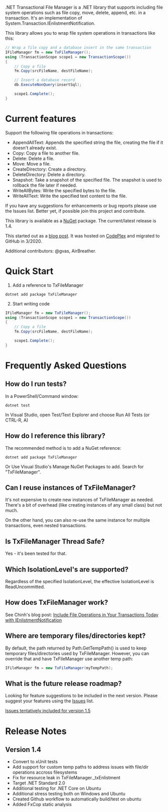 .NET Transactional File Manager is a .NET library that supports including file system operations such
as file copy, move, delete, append, etc. in a transaction. It's an implementation of
System.Transaction.IEnlistmentNotification.

This library allows you to wrap file system operations in transactions like this:

``` csharp
// Wrap a file copy and a database insert in the same transaction
IFileManager fm = new TxFileManager();
using (TransactionScope scope1 = new TransactionScope())
{
    // Copy a file
    fm.Copy(srcFileName, destFileName);

    // Insert a database record
    db.ExecuteNonQuery(insertSql);

    scope1.Complete();
} 
```

# Current features

Support the following file operations in transactions:
* AppendAllText: Appends the specified string the file, creating the file if it doesn't already exist.
* Copy: Copy a file to another file.
* Delete: Delete a file.
* Move: Move a file.
* CreateDirectory: Create a directory.
* DeleteDirectory: Delete a directory.
* Snapshot: Take a snapshot of the specified file. The snapshot is used to rollback the file later if needed.
* WriteAllBytes: Write the specified bytes to the file.
* WriteAllText: Write the specified text content to the file.

If you have any suggestions for enhancements or bug reports please use the Issues list. Better yet, if possible join this project and contribute.

This library is available as a [NuGet](https://www.nuget.org/packages/TxFileManager) package. The current/latest release is 1.4.

This started out as a [blog post](http://www.chinhdo.com/20080825/transactional-file-manager/). It was hosted on [CodePlex](https://archive.codeplex.com/?p=transactionalfilemgr) and migrated to GitHub in 3/2020.

Additional contributors: @gvas, AirBreather.

# Quick Start

1. Add a reference to TxFileManager

```
dotnet add package TxFileManager
```

2. Start writing code

``` csharp
IFileManager fm = new TxFileManager();
using (TransactionScope scope1 = new TransactionScope())
{
    // Copy a file
    fm.Copy(srcFileName, destFileName);

    scope1.Complete();
} 
```

# Frequently Asked Questions
## How do I run tests?

In a PowerShell/Command window:
```
dotnet test
```

In Visual Studio, open Test/Text Explorer and choose Run All Tests (or CTRL-R, A)

## How do I reference this library?

The recommended method is to add a NuGet reference:

```
dotnet add package TxFileManager
```

Or Use Visual Studio's Manage NuGet Packages to add. Search for "TxFileManager".

## Can I reuse instances of TxFileManager?

It's not expensive to create new instances of TxFileManager as needed. There's a bit of overhead (like creating instances of any small class) but not much.

On the other hand, you can also re-use the same instance for multiple transactions, even nested transactions.

## Is TxFileManager Thread Safe?

Yes - it's been tested for that.

## Which IsolationLevel's are supported?

Regardless of the specified IsolationLevel, the effective IsolationLevel is ReadUncommitted.

## How does TxFileManager work?

See Chinh's blog post: [Include File Operations in Your Transactions Today with IEnlistmentNotification](https://www.chinhdo.com/20080825/transactional-file-manager/)

## Where are temporary files/directories kept?

By default, the path returned by Path.GetTempPath() is used to keep temporary files/directories used by TxFileManager. However, you can override that and have TxFileManager use another temp path:

```csharp
IFileManager fm = new TxFileManager(myTempPath);
```
## What is the future release roadmap?

Looking for feature suggestions to be included in the next version. Please suggest your features using the [Issues](https://github.com/chinhdo/txFileManager/issues) list.

[Issues tentatively included for version 1.5](https://github.com/chinhdo/txFileManager/issues?q=is%3Aopen+is%3Aissue+project%3Achinhdo%2FtxFileManager%2F1)

# Release Notes
## Version 1.4
* Convert to xUnit tests
* Add support for custom temp paths to address issues with file/dir operations accross filesystems
* Fix for resource leak in TxFileManager._txEnlistment
* Target .NET Standard 2.0
* Additional testing for .NET Core on Ubuntu
* Additional stress testing both on Windows and Ubuntu
* Created Github workflow to automatically build/test on ubuntu
* Added FxCop static analysis
